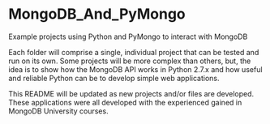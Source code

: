# MongoDB_And_PyMongo
Example projects using Python and PyMongo to interact with MongoDB

Each folder will comprise a single, individual project that can be tested and run on its own. Some projects will be more complex than others, but, the idea is to show how the MongoDB API works in Python 2.7.x and how useful and reliable Python can be to develop simple web applications.

This README will be updated as new projects and/or files are developed. These applications were all developed with the experienced gained in MongoDB University courses.
